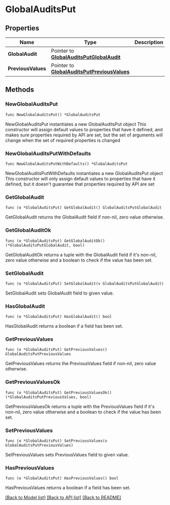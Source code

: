 # GlobalAuditsPut

## Properties

Name | Type | Description | Notes
------------ | ------------- | ------------- | -------------
**GlobalAudit** | Pointer to [**GlobalAuditsPutGlobalAudit**](GlobalAuditsPutGlobalAudit.md) |  | [optional] 
**PreviousValues** | Pointer to [**GlobalAuditsPutPreviousValues**](GlobalAuditsPutPreviousValues.md) |  | [optional] 

## Methods

### NewGlobalAuditsPut

`func NewGlobalAuditsPut() *GlobalAuditsPut`

NewGlobalAuditsPut instantiates a new GlobalAuditsPut object
This constructor will assign default values to properties that have it defined,
and makes sure properties required by API are set, but the set of arguments
will change when the set of required properties is changed

### NewGlobalAuditsPutWithDefaults

`func NewGlobalAuditsPutWithDefaults() *GlobalAuditsPut`

NewGlobalAuditsPutWithDefaults instantiates a new GlobalAuditsPut object
This constructor will only assign default values to properties that have it defined,
but it doesn't guarantee that properties required by API are set

### GetGlobalAudit

`func (o *GlobalAuditsPut) GetGlobalAudit() GlobalAuditsPutGlobalAudit`

GetGlobalAudit returns the GlobalAudit field if non-nil, zero value otherwise.

### GetGlobalAuditOk

`func (o *GlobalAuditsPut) GetGlobalAuditOk() (*GlobalAuditsPutGlobalAudit, bool)`

GetGlobalAuditOk returns a tuple with the GlobalAudit field if it's non-nil, zero value otherwise
and a boolean to check if the value has been set.

### SetGlobalAudit

`func (o *GlobalAuditsPut) SetGlobalAudit(v GlobalAuditsPutGlobalAudit)`

SetGlobalAudit sets GlobalAudit field to given value.

### HasGlobalAudit

`func (o *GlobalAuditsPut) HasGlobalAudit() bool`

HasGlobalAudit returns a boolean if a field has been set.

### GetPreviousValues

`func (o *GlobalAuditsPut) GetPreviousValues() GlobalAuditsPutPreviousValues`

GetPreviousValues returns the PreviousValues field if non-nil, zero value otherwise.

### GetPreviousValuesOk

`func (o *GlobalAuditsPut) GetPreviousValuesOk() (*GlobalAuditsPutPreviousValues, bool)`

GetPreviousValuesOk returns a tuple with the PreviousValues field if it's non-nil, zero value otherwise
and a boolean to check if the value has been set.

### SetPreviousValues

`func (o *GlobalAuditsPut) SetPreviousValues(v GlobalAuditsPutPreviousValues)`

SetPreviousValues sets PreviousValues field to given value.

### HasPreviousValues

`func (o *GlobalAuditsPut) HasPreviousValues() bool`

HasPreviousValues returns a boolean if a field has been set.


[[Back to Model list]](../README.md#documentation-for-models) [[Back to API list]](../README.md#documentation-for-api-endpoints) [[Back to README]](../README.md)


